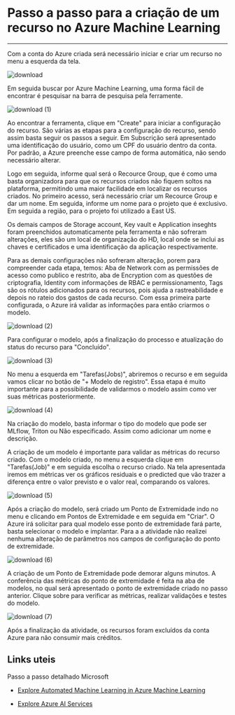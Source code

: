 # Passo a passo para a criação de um recurso no Azure Machine Learning

---

Com a conta do Azure criada será necessário iniciar e criar um recurso no menu a esquerda da tela. 

![download](https://github.com/gabriellivieira/Ferramentas_Azure/assets/112736236/07a7fb07-5acf-464f-8e61-a0dfe501c130)

Em seguida buscar por Azure Machine Learning, uma forma fácil de encontrar é pesquisar na barra de pesquisa pela ferramente. 

![download (1)](https://github.com/gabriellivieira/Ferramentas_Azure/assets/112736236/afc0edbd-82fb-41fc-b6e0-d9c7dc775c7c)

Ao encontrar a ferramenta, clique em "Create" para iniciar a configuração do recurso. 
São várias as etapas para a configuração do recurso, sendo assim basta seguir os passos a seguir.
Em Subscrição será apresentado uma identificação do usuário, como um CPF do usuário dentro da conta. Por padrão, a Azure preenche esse campo de forma automática, não sendo necessário alterar. 

Logo em seguida, informe qual será o Recource Group, que é como uma basta organizadora para que os recursos criados não fiquem soltos na plataforma, permitindo uma maior facilidade em localizar os recursos criados. 
No primeiro acesso, será necessário criar um Recource Group e dar um nome. 
Em seguida, informe um nome para o projeto que é exclusivo. Em seguida a região, para o projeto foi utilizado a East US. 

Os demais campos de Storage account, Key vault e Application inseghts foram preenchidos automaticamente pela ferramenta e não sofreram alterações, eles são um local de organização do HD, local onde se inclui as chaves e certificados e uma identificação da aplicação respectivamente.

Para as demais configurações não sofreram alteração, porem para compreender cada etapa, temos:
Aba de Network com as permissões de acesso como publico e restrito, aba de Encryption com as questões de criptografia, Identity com informações de RBAC e permissionamento, Tags são os rótulos adicionados para os recursos, pois ajuda a rastreabilidade e depois no rateio dos gastos de cada recurso. 
Com essa primeira parte configurada, o Azure irá validar as informações para então criarmos o modelo. 

![download (2)](https://github.com/gabriellivieira/Ferramentas_Azure/assets/112736236/2020ae51-d67e-4faa-970b-e11f8667def8)


Para configurar o modelo, após a finalização do processo e atualização do status do recurso para "Concluído".

![download (3)](https://github.com/gabriellivieira/Ferramentas_Azure/assets/112736236/4eb17f9c-86db-4f7d-a3fe-f0ab858dfbe9)


No menu a esquerda em "Tarefas(Jobs)", abriremos o recurso e em seguida vamos clicar no botão de "+ Modelo de registro". Essa etapa é muito importante para a possibilidade de validarmos o modelo assim como ver suas métricas posteriormente. 

![download (4)](https://github.com/gabriellivieira/Ferramentas_Azure/assets/112736236/7937caac-b3b2-4577-b25a-3b882a6b0d57)

Na criação do modelo, basta informar o tipo do modelo que pode ser MLflow, Triton ou Não especificado. Assim como adicionar um nome e descrição. 

A criação de um modelo é importante para validar as métricas do recurso criado.  Com o modelo criado, no menu a esquerda clique em "Tarefas(Job)" e em seguida escolha o recurso criado. Na tela apresentada iremos em métricas ver os gráficos residuais e o predicted que vão trazer a diferença entre o valor previsto e o valor real, comparando os valores.

![download (5)](https://github.com/gabriellivieira/Ferramentas_Azure/assets/112736236/bc2a3531-0109-48de-85f9-1efcbb25007f)


Após a criação do modelo, será criado um Ponto de Extremidade indo no menu e clicando em Pontos de Extremidade e em seguida em "Criar". O Azure irá solicitar para qual modelo esse ponto de extremidade fará parte, basta selecionar o modelo e implantar. Para a a atividade não realizei nenhuma alteração de parâmetros nos campos de configuração do ponto de extremidade.

![download (6)](https://github.com/gabriellivieira/Ferramentas_Azure/assets/112736236/9063fba7-194f-4c51-b0dd-e64f0c198089)


A criação de um Ponto de Extremidade pode demorar alguns minutos. 
A conferência das métricas do ponto de extremidade é feita na aba de modelos, no qual será apresentado o ponto de extremidade criado no passo anterior. Clique sobre para verificar as métricas, realizar validações e testes do modelo. 

![download (7)](https://github.com/gabriellivieira/Ferramentas_Azure/assets/112736236/ee262ad8-e169-40f3-9ff6-a74f95c00ec7)

Após a finalização da atividade, os recursos foram excluídos da conta Azure para não consumir mais créditos.

## Links uteis

Passo a passo detalhado Microsoft
* [Explore Automated Machine Learning in Azure Machine Learning](https://microsoftlearning.github.io/mslearn-ai-fundamentals/Instructions/Labs/01-machine-learning.html)

* [Explore Azure AI Services](https://microsoftlearning.github.io/mslearn-ai-fundamentals/Instructions/Labs/02-content-safety.html)